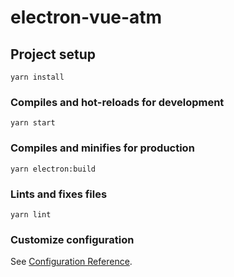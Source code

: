 # electron-vue-atm

## Project setup
```
yarn install
```

### Compiles and hot-reloads for development
```
yarn start
```

### Compiles and minifies for production
```
yarn electron:build
```

### Lints and fixes files
```
yarn lint
```

### Customize configuration
See [Configuration Reference](https://cli.vuejs.org/config/).
